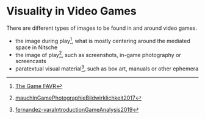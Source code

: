 # Visuality in Video Games
There are different types of images to be found in and around video games.

- the image during play[^1], what is mostly centering around the mediated space in Nitsche
- the image of play[^2], such as screenshots, in-game photography or screencasts
- paratextual visual material[^3], such as box art, manuals or other ephemera

[^1]: [The Game FAVR](notes/The%20Game%20FAVR.md)
[^2]: [mauchInGamePhotographieBildwirklichkeit2017](literature/mauchInGamePhotographieBildwirklichkeit2017.md)
[^3]: [fernandez-varaIntroductionGameAnalysis2019](literature/fernandez-varaIntroductionGameAnalysis2019.md)